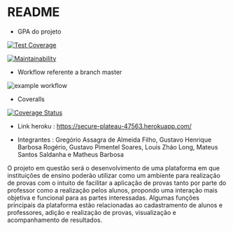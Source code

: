# README

* GPA do projeto 

[![Test Coverage](https://api.codeclimate.com/v1/badges/5cdacd0bc7372f95aa88/test_coverage)](https://codeclimate.com/github/barmath/e-learn-max-plataform/test_coverage)

[![Maintainability](https://api.codeclimate.com/v1/badges/5cdacd0bc7372f95aa88/maintainability)](https://codeclimate.com/github/barmath/e-learn-max-plataform/maintainability)

* Workflow referente a branch master

![example workflow](https://github.com/barmath/e-learn-max-plataform/actions/workflows/learn-github-actions.yml/badge.svg)

* Coveralls

[![Coverage Status](https://coveralls.io/repos/github/barmath/e-learn-max-plataform/badge.svg?branch=main)](https://coveralls.io/github/barmath/e-learn-max-plataform?branch=main)

* Link heroku :  https://secure-plateau-47563.herokuapp.com/

* Integrantes :
        Gregório Assagra de Almeida Filho,
        Gustavo Henrique Barbosa Rogério,
        Gustavo Pimentel Soares,
        Louis Zháo Long,
        Mateus Santos Saldanha e 
        Matheus Barbosa

O projeto em questão será o desenvolvimento de uma plataforma em que instituições de ensino poderão utilizar como um ambiente para realização de provas com o intuito de facilitar a aplicação de provas tanto por parte do professor como a realização pelos alunos, propondo uma interação mais objetiva e funcional para as partes interessadas.
Algumas funções principais da plataforma estão relacionadas ao cadastramento de alunos e professores, adição e realização de provas, visualização e acompanhamento de resultados.
